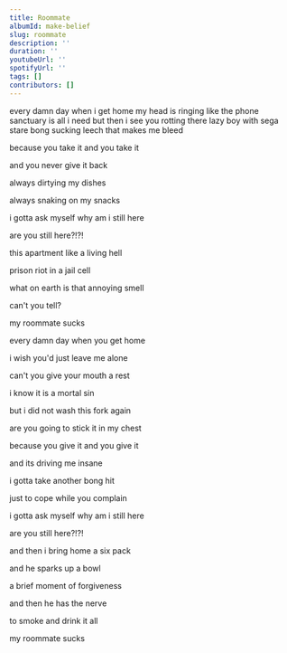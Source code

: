 ```yaml
---
title: Roommate
albumId: make-belief
slug: roommate
description: ''
duration: ''
youtubeUrl: ''
spotifyUrl: ''
tags: []
contributors: []
---
```


every damn day when i get home
my head is ringing like the phone 
sanctuary is all i need
but then i see you rotting there
lazy boy with sega stare
bong sucking leech that makes me bleed

because you take it and you take it

and you never give it back

always dirtying my dishes

always snaking on my snacks

i gotta ask myself why am i still here

are you still here?!?!



this apartment like a living hell

prison riot in a jail cell

what on earth is that annoying smell

can't you tell?

my roommate sucks



every damn day when you get home 

i wish you'd just leave me alone

can't you give your mouth a rest

i know it is a mortal sin

but i did not wash this fork again

are you going to stick it in my chest

because you give it and you give it

and its driving me insane

i gotta take another bong hit

just to cope while you complain

i gotta ask myself why am i still here

are you still here?!?!



and then i bring home a six pack

and he sparks up a bowl

a brief moment of forgiveness

and then he has the nerve 

to smoke and drink it all



my roommate sucks

